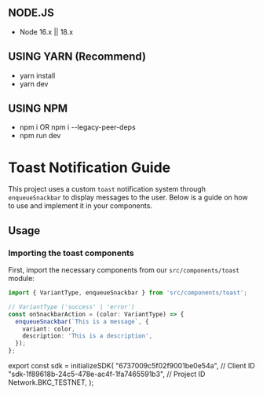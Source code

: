 ## NODE.JS

- Node 16.x || 18.x

## USING YARN (Recommend)

- yarn install
- yarn dev

## USING NPM

- npm i OR npm i --legacy-peer-deps
- npm run dev

# Toast Notification Guide

This project uses a custom `toast` notification system through `enqueueSnackbar` to display messages to the user. Below is a guide on how to use and implement it in your components.

## Usage

### Importing the toast components

First, import the necessary components from our `src/components/toast` module:

```typescript
import { VariantType, enqueueSnackbar } from 'src/components/toast';

// VariantType ('success' | 'error')
const onSnackbarAction = (color: VariantType) => {
  enqueueSnackbar(`This is a message`, {
    variant: color,
    description: 'This is a description',
  });
};
```

export const sdk = initializeSDK(
"6737009c5f02f9001be0e54a", // Client ID
"sdk-1f89618b-24c5-478e-ac4f-1fa7465591b3", // Project ID
Network.BKC_TESTNET,
);
